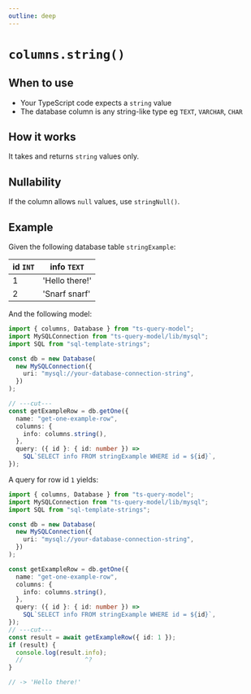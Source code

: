 ```yaml
---
outline: deep
---
```


# `columns.string()`

## When to use

- Your TypeScript code expects a `string` value
- The database column is any string-like type eg `TEXT`, `VARCHAR`, `CHAR`

## How it works

It takes and returns `string` values only.

## Nullability

If the column allows `null` values, use `stringNull()`.

## Example

Given the following database table `stringExample`:

| id `INT` | info `TEXT`    |
| -------- | -------------- |
| 1        | 'Hello there!' |
| 2        | 'Snarf snarf'  |

And the following model:

```ts twoslash
import { columns, Database } from "ts-query-model";
import MySQLConnection from "ts-query-model/lib/mysql";
import SQL from "sql-template-strings";

const db = new Database(
  new MySQLConnection({
    uri: "mysql://your-database-connection-string",
  })
);

// ---cut---
const getExampleRow = db.getOne({
  name: "get-one-example-row",
  columns: {
    info: columns.string(),
  },
  query: ({ id }: { id: number }) =>
    SQL`SELECT info FROM stringExample WHERE id = ${id}`,
});
```

A query for row id `1` yields:

```ts twoslash
import { columns, Database } from "ts-query-model";
import MySQLConnection from "ts-query-model/lib/mysql";
import SQL from "sql-template-strings";

const db = new Database(
  new MySQLConnection({
    uri: "mysql://your-database-connection-string",
  })
);

const getExampleRow = db.getOne({
  name: "get-one-example-row",
  columns: {
    info: columns.string(),
  },
  query: ({ id }: { id: number }) =>
    SQL`SELECT info FROM stringExample WHERE id = ${id}`,
});
// ---cut---
const result = await getExampleRow({ id: 1 });
if (result) {
  console.log(result.info);
  //                 ^?
}

// -> 'Hello there!'
```

